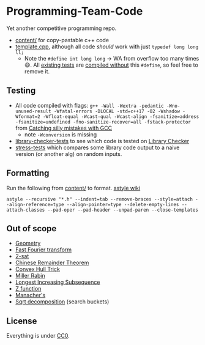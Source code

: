 # Programming-Team-Code

Yet another competitive programming repo.

- [content/](https://github.com/lrvideckis/Programming-Team-Code/tree/master/content) for copy-pastable c++ code
- [template.cpp](https://github.com/lrvideckis/Programming-Team-Code/blob/master/template.cpp), although all code *should* work with just `typedef long long ll;`
  - Note the `#define int long long` -> WA from overflow too many times 😅. All [existing tests](https://github.com/lrvideckis/Programming-Team-Code/tree/master/stress-tests) are [compiled without](https://github.com/lrvideckis/Programming-Team-Code/blob/master/stress-tests/test_utilities/template.h) this `#define`, so feel free to remove it.

## Testing

- All code compiled with flags: `g++ -Wall -Wextra -pedantic -Wno-unused-result -Wfatal-errors -DLOCAL -std=c++17 -O2 -Wshadow -Wformat=2 -Wfloat-equal -Wcast-qual -Wcast-align -fsanitize=address -fsanitize=undefined -fno-sanitize-recover=all -fstack-protector` from [Catching silly mistakes with GCC](https://codeforces.com/blog/entry/15547)
  - note `-Wconversion` is missing
- [library-checker-tests](https://github.com/lrvideckis/Programming-Team-Code/tree/master/library-checker-tests) to see which code is tested on [Library Checker](https://judge.yosupo.jp/)
- [stress-tests](https://github.com/lrvideckis/Programming-Team-Code/tree/master/stress-tests) which compares some library code output to a naive version (or another alg) on random inputs.

## Formatting
Run the following from [content/](https://github.com/lrvideckis/Programming-Team-Code/tree/master/content) to format. [astyle wiki](http://astyle.sourceforge.net/astyle.html)
```
astyle --recursive "*.h" --indent=tab --remove-braces --style=attach --align-reference=type --align-pointer=type --delete-empty-lines --attach-classes --pad-oper --pad-header --unpad-paren --close-templates
```

## Out of scope

- [Geometry](https://github.com/kth-competitive-programming/kactl/tree/main/content/geometry)
- [Fast Fourier transform](https://github.com/kth-competitive-programming/kactl/blob/main/content/numerical/FastFourierTransform.h)
- [2-sat](https://github.com/kth-competitive-programming/kactl/blob/main/content/graph/2sat.h)
- [Chinese Remainder Theorem](https://github.com/kth-competitive-programming/kactl/blob/main/content/number-theory/CRT.h)
- [Convex Hull Trick](https://github.com/kth-competitive-programming/kactl/blob/main/content/data-structures/LineContainer.h)
- [Miller Rabin](https://github.com/kth-competitive-programming/kactl/blob/main/content/number-theory/MillerRabin.h)
- [Longest Increasing Subsequence](https://github.com/kth-competitive-programming/kactl/blob/main/content/various/LIS.h)
- [Z function](https://github.com/kth-competitive-programming/kactl/blob/main/content/strings/Zfunc.h)
- [Manacher's](https://github.com/kth-competitive-programming/kactl/blob/main/content/strings/Manacher.h)
- [Sqrt decomposition](https://github.com/nealwu/competitive-programming/blob/master/sqrt/search_buckets.cc) (search buckets)

## License

Everything is under [CC0](https://creativecommons.org/publicdomain/zero/1.0/).
